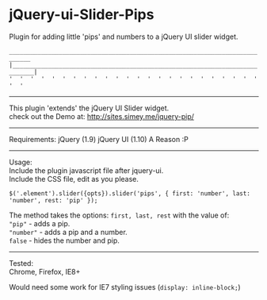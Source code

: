 jQuery-ui-Slider-Pips
=====================
  
Plugin for adding little 'pips' and numbers to a jQuery UI slider widget.    

 `____________________________________________________________________________  `  
`|____________________________________________________________________________|  `  
` '  '  '  '  '  '  '  '  '  '  '  '  '  '  '  '  '  '  '  '  '  '  '  '  '  ' `

  
-------------------------------------
  
  
This plugin 'extends' the jQuery UI Slider widget.    
check out the Demo at: http://sites.simey.me/jquery-pip/    
  
  
------------------------------------  
  
  
Requirements:
jQuery (1.9)
jQuery UI (1.10)
A Reason :P
  
  
------------------------------------  
  
  
Usage:   
Include the plugin javascript file after jquery-ui.   
Include the CSS file, edit as you please.  
  
  
`$('.element').slider({opts}).slider('pips', { first: 'number', last: 'number', rest: 'pip' });`  
  
The method takes the options: `first, last, rest` with the value of:  
`"pip"` - adds a pip.  
`"number"` - adds a pip and a number.  
`false` - hides the number and pip.  

  
  
------------------------------------

Tested:   
Chrome, Firefox, IE8+  
  
   
Would need some work for IE7 styling issues (`display: inline-block;`)






